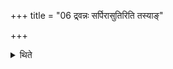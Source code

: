 +++
title = "06 द्र्वन्नः सर्पिरासुतिरिति तस्याङ्"

+++

<details><summary>थिते</summary>

द्र्वन्नः सर्पिरासुतिरिति तस्यां क्रुमुकमुल्लिखितं घृतेनाक्त्वावदधाति मुञ्जांश्च ६
</details>
